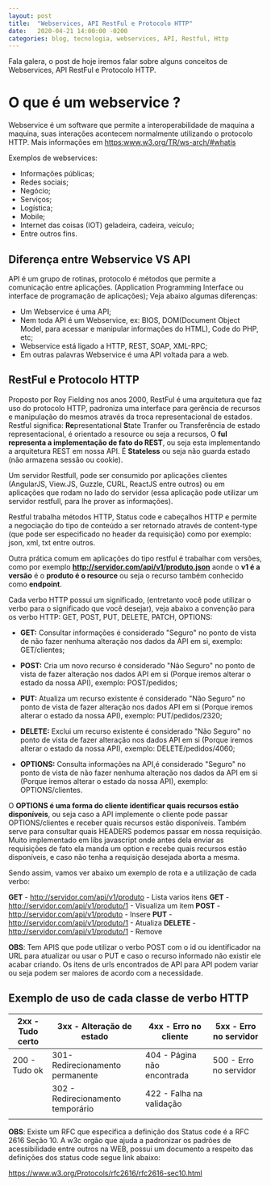 ```yaml
---
layout: post
title:  "Webservices, API RestFul e Protocolo HTTP"
date:   2020-04-21 14:00:00 -0200
categories: blog, tecnologia, webservices, API, Restful, Http
---
```


Fala galera, o post de hoje iremos falar sobre alguns conceitos de Webservices, API RestFul e Protocolo HTTP.

# O que é um webservice ?

Webservice é um software que permite a interoperabilidade de maquina a maquina, suas interações acontecem normalmente utilizando o protocolo HTTP. 
Mais informações em <a href="https:www.w3.org/TR/ws-arch/#whatis" target="__blank">https:www.w3.org/TR/ws-arch/#whatis</a>

Exemplos de webservices:

- Informações públicas;
- Redes sociais;
- Negócio;
- Serviços;
- Logística;
- Mobile;
- Internet das coisas (IOT) geladeira, cadeira, veículo;
- Entre outros fins.

## Diferença entre Webservice VS API

API é um grupo de rotinas, protocolo é métodos que permite a comunicação entre aplicações. (Application Programming Interface ou interface de programação de aplicações); Veja abaixo algumas diferenças:

- Um Webservice é uma API;
- Nem toda API é um Webservice, ex: BIOS, DOM(Document Object Model, para acessar e manipular informações do HTML), Code do PHP, etc;
- Webservice está ligado a HTTP, REST, SOAP, XML-RPC;
- Em outras palavras Webservice é uma API voltada para a web.

## RestFul e Protocolo HTTP

Proposto por Roy Fielding nos anos 2000, RestFul é uma arquitetura que faz uso do protocolo HTTP, padroniza uma interface para gerência de recursos e manipulação do mesmos através da troca representacional de estados. 
Restful significa: **Re**presentational **S**tate Tranfer ou Transferência de estado representacional, é orientado a resource ou seja a recursos,  O **ful representa a implementação de fato do REST**, ou seja esta implementando a arquitetura REST em nossa API. É **Stateless** ou seja não guarda estado (não armazena sessão ou cookie).

Um servidor Restfull, pode ser consumido por aplicações clientes (AngularJS, View.JS, Guzzle, CURL, ReactJS entre outros) ou em aplicações que rodam no lado do servidor (essa aplicação pode utilizar um servidor restfull, para lhe prover as informações). 

Restful trabalha métodos HTTP, Status code e cabeçalhos HTTP e permite a negociação do tipo de conteúdo a ser retornado através de content-type (que pode ser especificado no header da requisição) como por exemplo: json, xml, txt entre outros.

Outra prática comum em aplicações do tipo restful é trabalhar com versões, como por exemplo **http://servidor.com/api/v1/produto.json** aonde o **v1 é a versão** é o **produto é o resource** ou seja o recurso também conhecido como **endpoint**.

Cada verbo HTTP possui um significado, (entretanto você pode utilizar o verbo para o significado que você desejar), veja abaixo a convenção para os verbo HTTP: GET, POST, PUT, DELETE, PATCH, OPTIONS:

- **GET:** Consultar informações é considerado "Seguro" no ponto de vista de não fazer nenhuma alteração nos dados da API em si, exemplo: GET/clientes;

- **POST:** Cria um novo recurso é considerado "Não Seguro" no ponto de vista de fazer alteração nos dados API em si (Porque iremos alterar o estado da nossa API), exemplo: POST/pedidos;

- **PUT:** Atualiza um recurso existente é considerado "Não Seguro" no ponto de vista de fazer alteração nos dados API em si (Porque iremos alterar o estado da nossa API), exemplo: PUT/pedidos/2320;

- **DELETE:** Exclui um recurso existente é considerado "Não Seguro" no ponto de vista de fazer alteração nos dados API em si (Porque iremos alterar o estado da nossa API), exemplo: DELETE/pedidos/4060;

- **OPTIONS:** Consulta informações na API,é considerado "Seguro" no ponto de vista de não fazer nenhuma alteração nos dados da API em si (Porque iremos alterar o estado da nossa API), exemplo: OPTIONS/clientes.


O **OPTIONS é uma forma do  cliente identificar quais recursos estão disponíveis**, ou seja caso a API implemente o cliente pode passar OPTIONS/clientes e receber quais recursos estão disponíveis. Também serve para consultar quais HEADERS podemos passar em nossa requisição. Muito implementado em libs javascript onde antes dela enviar as requisições de fato ela manda um option e recebe quais recursos estão disponíveis, e caso não tenha a requisição desejada aborta a mesma.

Sendo assim, vamos ver abaixo um exemplo de rota e a utilização de cada verbo:

**GET** - http://servidor.com/api/v1/produto - Lista varios itens
**GET** - http://servidor.com/api/v1/produto/1 - Visualiza um item
**POST** - http://servidor.com/api/v1/produto - Insere
**PUT** -  http://servidor.com/api/v1/produto/1  - Atualiza
**DELETE** -  http://servidor.com/api/v1/produto/1 - Remove 

**OBS**: Tem APIS que pode utilizar o verbo POST com o id ou identificador na URL para atualizar ou usar o PUT e caso o recurso informado não existir ele acabar criando.
Os itens de urls encontrados de API para API podem variar ou seja podem ser maiores de acordo com a necessidade.

## Exemplo de uso de cada classe de verbo HTTP

|2xx - Tudo certo   | 3xx - Alteração de estado         |4xx - Erro no cliente        |5xx - Erro no servidor 
|-------------------|-----------------------------------|-----------------------------|-------------------------------
| 200 - Tudo ok     | 301- Redirecionamento permanente  | 404 - Página não encontrada | 500 - Erro no servidor     
|                   | 302 - Redirecionamento temporário | 422 - Falha na validação    |   
|                   |                                   |                             |   

**OBS**: Existe um RFC que especifica a definição dos Status code é a RFC 2616 Seção 10. A w3c orgão que ajuda a padronizar os padrões de acessibilidade entre outros na WEB, possui um documento a respeito das definições dos status code segue link abaixo:

<a href="https://www.w3.org/Protocols/rfc2616/rfc2616-sec10.html" target="__blank">https://www.w3.org/Protocols/rfc2616/rfc2616-sec10.html</a>










